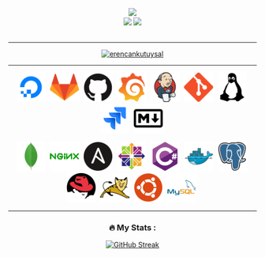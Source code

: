 <div id="header" align="center" background="black">
  <img src="https://media.giphy.com/media/M9gbBd9nbDrOTu1Mqx/giphy.gif" width="100"/><br>
   <a href="https://www.linkedin.com/in/eren-cankut-uysal-96573411a/"><img src="https://img.shields.io/badge/LinkedIn-blue?logo=linkedin&logoColor=white"  width="80" /></a>
  <a href="https://forum.linux.web.tr/u/uysalcan/summary"><img src="https://linux.web.tr/wp-content/uploads/2022/03/ltt_logo_white.png"  width="80" /></a><br>
  <img src="https://komarev.com/ghpvc/?username=uysalcan&style=flat-square&color=blue" alt=""/>
</div>

------------

<p align="center"> <a href="https://github.com/ryo-ma/github-profile-trophy"><img src="https://github-profile-trophy.vercel.app/?username=erencankutuysal" alt="erencankutuysal" /></a> </p>

-----

<div id="header" align="center">
  <img src="https://github.com/devicons/devicon/blob/master/icons/digitalocean/digitalocean-original.svg" title="DigitalOcean"  alt="MySQL" width="60" height="60"/>&nbsp;
  <img src="https://github.com/devicons/devicon/blob/master/icons/gitlab/gitlab-original.svg" title="Gilab"  alt="Gitlab" width="60" height="60"/>&nbsp;
  <img src="https://github.com/devicons/devicon/blob/master/icons/github/github-original.svg" title="Github"  alt="Github" width="60" height="60"/>&nbsp;
  <img src="https://github.com/devicons/devicon/blob/master/icons/grafana/grafana-original.svg" title="Grafana"  alt="Grafana" width="60" height="60"/>&nbsp;
  <img src="https://github.com/devicons/devicon/blob/master/icons/jenkins/jenkins-original.svg" title="Jenkins"  alt="Jenkins" width="60" height="60"/>&nbsp;
  <img src="https://github.com/devicons/devicon/blob/master/icons/git/git-original.svg" title="git"  alt="git" width="60" height="60"/>&nbsp;
   <img src="https://github.com/devicons/devicon/blob/master/icons/linux/linux-plain.svg" title="Linux"  alt="Linux" width="60" height="60"/>&nbsp;
   <img src="https://github.com/devicons/devicon/blob/master/icons/jira/jira-original.svg" title="Jira"  alt="Jira" width="60" height="60"/>&nbsp;
   <img src="https://github.com/devicons/devicon/blob/master/icons/markdown/markdown-original.svg" title="Markdown"  alt="Markdown" width="60" height="60"/>&nbsp;
   
   <img src="https://github.com/devicons/devicon/blob/master/icons/mongodb/mongodb-original.svg" title="MongoDB"  alt="MongoDB" width="60" height="60"/>&nbsp;
   <img src="https://github.com/devicons/devicon/blob/master/icons/nginx/nginx-original.svg" title="Nginx"  alt="Nginx" width="60" height="60"/>&nbsp;
   <img src="https://github.com/devicons/devicon/blob/master/icons/ansible/ansible-original.svg" title="Ansible"  alt="Ansible" width="60" height="60"/>&nbsp;
   <img src="https://github.com/devicons/devicon/blob/master/icons/centos/centos-original.svg" title="Centos"  alt="Centos" width="60" height="60"/>&nbsp;
   <img src="https://github.com/devicons/devicon/blob/master/icons/csharp/csharp-original.svg" title="C#"  alt="C#" width="60" height="60"/>&nbsp;
   <img src="https://github.com/devicons/devicon/blob/master/icons/docker/docker-original.svg" title="Docker"  alt="Docker" width="60" height="60"/>&nbsp;
   <img src="https://github.com/devicons/devicon/blob/master/icons/postgresql/postgresql-original.svg" title="Postgre"  alt="Postgre" width="60" height="60"/>&nbsp;
   <img src="https://github.com/devicons/devicon/blob/master/icons/redhat/redhat-original.svg" title="RedHat"  alt="RedHat" width="60" height="60"/>&nbsp;
   <img src="https://github.com/devicons/devicon/blob/master/icons/tomcat/tomcat-original.svg" title="Tomcat"  alt="Tomcat" width="60" height="60"/>&nbsp;
   <img src="https://github.com/devicons/devicon/blob/master/icons/ubuntu/ubuntu-plain.svg" title="Ubuntu"  alt="Ubuntu" width="60" height="60"/>&nbsp;
  <img src="https://github.com/devicons/devicon/blob/master/icons/mysql/mysql-original-wordmark.svg" title="MySQL"  alt="MySQL" width="60" height="60"/>&nbsp;
 
---
### :fire: My Stats :
[![GitHub Streak](https://github-readme-streak-stats.herokuapp.com?user=ErenCankutUYSAL&theme=dark-smoky&border_radius=4.2)](https://git.io/streak-stats)


